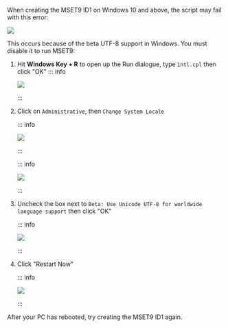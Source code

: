 When creating the MSET9 ID1 on Windows 10 and above, the script may fail with this error:

![](/images/screenshots/troubleshooting/234.png)

This occurs because of the beta UTF-8 support in Windows. You must disable it to run MSET9:

1. Hit **Windows Key + R** to open up the Run dialogue, type `intl.cpl` then click "OK"
    ::: info

    ![](/images/screenshots/troubleshooting/234run.png)

    :::

2. Click on `Administrative`, then `Change System Locale`

    ::: info

    ![](/images/screenshots/troubleshooting/234region.png)

    :::

    ::: info

    ![](/images/screenshots/troubleshooting/234administrative.png)

    :::

3. Uncheck the box next to `Beta: Use Unicode UTF-8 for worldwide language support` then click "OK"

    ::: info

    ![](/images/screenshots/troubleshooting/234locale.png)

    :::

4. Click "Restart Now"

    ::: info

    ![](/images/screenshots/troubleshooting/234restart.png)

    :::

After your PC has rebooted, try creating the MSET9 ID1 again.
